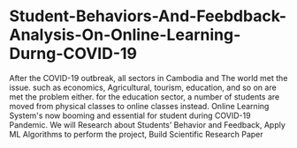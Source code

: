 # Student-Behaviors-And-Feebdback-Analysis-On-Online-Learning-Durng-COVID-19
After the COVID-19 outbreak, all sectors in Cambodia and The world met the issue. such as economics, Agricultural, tourism, education, and so on are met the problem either. for the education sector, a number of students are moved from physical classes to online classes instead. Online Learning System's now booming and essential for student during COVID-19 Pandemic. We will Research about Students’ Behavior and Feedback, Apply ML Algorithms to perform the project, Build Scientific Research Paper
